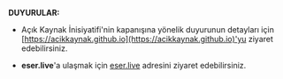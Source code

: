 **DUYURULAR:**

- Açık Kaynak İnisiyatifi'nin kapanışına yönelik duyurunun detayları için [https://acikkaynak.github.io](https://acikkaynak.github.io)'yu ziyaret edebilirsiniz.

- **eser.live**'a ulaşmak için [eser.live](https://eser.live/) adresini ziyaret edebilirsiniz.
